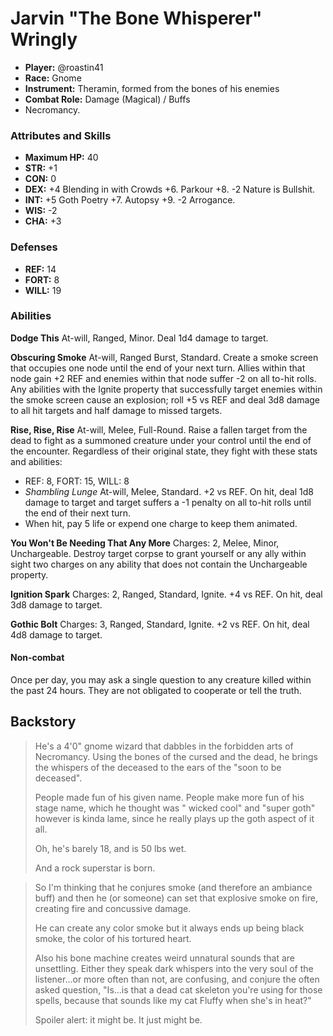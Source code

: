 # Jarvin "The Bone Whisperer" Wringly

 * **Player:** @roastin41
 * **Race:** Gnome
 * **Instrument:** Theramin, formed from the bones of his enemies
 * **Combat Role:** Damage (Magical) / Buffs
 * Necromancy.

### Attributes and Skills

 * **Maximum HP:** 40
 * **STR:** +1
 * **CON:** 0
 * **DEX:** +4 Blending in with Crowds +6. Parkour +8. -2 Nature is Bullshit.
 * **INT:** +5 Goth Poetry +7. Autopsy +9. -2 Arrogance.
 * **WIS:** -2
 * **CHA:** +3

### Defenses

 * **REF:** 14
 * **FORT:** 8
 * **WILL:** 19

### Abilities

**Dodge This** At-will, Ranged, Minor. Deal 1d4 damage to target.

**Obscuring Smoke** At-will, Ranged Burst, Standard. Create a smoke screen that occupies one node until the end of your next turn. Allies within that node gain +2 REF and enemies within that node suffer -2 on all to-hit rolls. Any abilities with the Ignite property that successfully target enemies within the smoke screen cause an explosion; roll +5 vs REF and deal 3d8 damage to all hit targets and half damage to missed targets.

**Rise, Rise, Rise** At-will, Melee, Full-Round. Raise a fallen target from the dead to fight as a summoned creature under your control until the end of the encounter. Regardless of their original state, they fight with these stats and abilities:

 * REF: 8, FORT: 15, WILL: 8
 * *Shambling Lunge* At-will, Melee, Standard. +2 vs REF. On hit, deal 1d8 damage to target and target suffers a -1 penalty on all to-hit rolls until the end of their next turn.
 * When hit, pay 5 life or expend one charge to keep them animated.

**You Won't Be Needing That Any More** Charges: 2, Melee, Minor, Unchargeable. Destroy target corpse to grant yourself or any ally within sight two charges on any ability that does not contain the Unchargeable property.

**Ignition Spark** Charges: 2, Ranged, Standard, Ignite. +4 vs REF. On hit, deal 3d8 damage to target.

**Gothic Bolt** Charges: 3, Ranged, Standard, Ignite. +2 vs REF. On hit, deal 4d8 damage to target.

#### Non-combat

Once per day, you may ask a single question to any creature killed within the past 24 hours. They are not obligated to cooperate or tell the truth.

## Backstory

> He's a 4'0" gnome wizard that dabbles in the forbidden arts of Necromancy. Using the bones of the cursed and the dead, he brings the whispers of the deceased to the ears of the "soon to be deceased".
>
> People made fun of his given name. People make more fun of his stage name, which he thought was " wicked cool" and "super goth" however is kinda lame, since he really plays up the goth aspect of it all.
>
> Oh, he's barely 18, and is 50 lbs wet.
>
> And a rock superstar is born.

> So I'm thinking that he conjures smoke (and therefore an ambiance buff) and then he (or someone) can set that explosive smoke on fire, creating fire and concussive damage.
>
> He can create any color smoke but it always ends up being black smoke, the color of his tortured heart.
>
> Also his bone machine creates weird unnatural sounds that are unsettling. Either they speak dark whispers into the very soul of the listener...or more often than not, are confusing, and conjure the often asked question, "Is...is that a dead cat skeleton you're using for those spells, because that sounds like my cat Fluffy when she's in heat?"
>
> Spoiler alert: it might be. It just might be.
